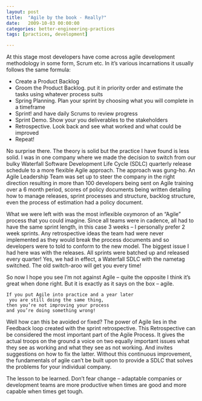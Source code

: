 ```yaml
---
layout: post
title:  "Agile by the book - Really?"
date:   2009-10-03 00:00:00
categories: better-engineering-practices
tags: [practices, development]

---
```


At this stage most developers have come across agile development methodology in some form, Scrum etc.
In it’s various incarnations it usually follows the same formula:


- Create a Product Backlog
- Groom the Product Backlog. put it in priority order and estimate the tasks using whatever process suits
- Spring Planning. Plan your sprint by choosing what you will complete in a timeframe
- Sprint! and have daily Scrums to review progress
- Sprint Demo. Show your you deliverables to the stakeholders
- Retrospective. Look back and see what worked and what could be improved
- Repeat!

<linebreak>

No surprise there. The theory is solid but the practice I have found is less solid. I was in one company where we made the decision to switch from our bulky Waterfall Software Development Life Cycle (SDLC) quarterly release schedule to a more flexible Agile approach. The approach was gung-ho. An Agile Leadership Team was set up to steer the company in the right direction resulting in more than 100 developers being sent on Agile training over a 6 month period, scores of policy documents being written detailing how to manage releases, sprint processes and structure, backlog structure, even the process of estimation had a policy document.

What we were left with was the most inflexible oxymoron of an “Agile” process that you could imagine. Since all teams were in cadence, all had to have the same sprint length, in this case 3 weeks – I personally prefer 2 week sprints. Any retrospective ideas the team had were never implemented as they would break the process documents and so developers were to told to conform to the new model. The biggest issue I had here was with the releases. All sprints were batched up and released every quarter! Yes, we had in effect, a Waterfall SDLC with the nametag switched. The old switch-aroo will get you every time!

So now I hope you see I’m not against Agile – quite the opposite I think it’s great when done right. But it is exactly as it says on the box – agile.

	If you put Agile into practice and a year later 
	 you are still doing the same thing, 
	then you’re not improving your process 
	and you’re doing something wrong!

Well how can this be avoided or fixed? The power of Agile lies in the Feedback loop created with the sprint retrospective. This Retrospective can be considered the most important part of the Agile Process. It gives the actual troops on the ground a voice on two equally important issues what they see as working and what they see as not working. And invites suggestions on how to fix the latter. Without this continuous improvement, the fundamentals of agile can’t be built upon to provide a SDLC that solves the problems for your individual company.

The lesson to be learned. Don’t fear change – adaptable companies or development teams are more productive when times are good and more capable when times get tough.